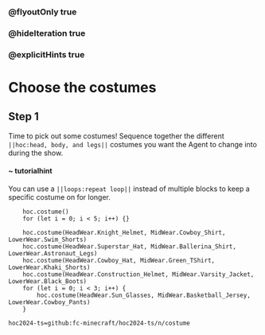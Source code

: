### @flyoutOnly true
### @hideIteration true
### @explicitHints true

# Choose the costumes

## Step 1
Time to pick out some costumes! Sequence together the different ``||hoc:head, body, and legs||`` costumes you want the Agent to change into during the show.

#### ~ tutorialhint
You can use a ``||loops:repeat loop||`` instead of multiple blocks to keep a specific costume on for longer.


```ghost
    hoc.costume()
    for (let i = 0; i < 5; i++) {}
```
```template
    hoc.costume(HeadWear.Knight_Helmet, MidWear.Cowboy_Shirt, LowerWear.Swim_Shorts)
    hoc.costume(HeadWear.Superstar_Hat, MidWear.Ballerina_Shirt, LowerWear.Astronaut_Legs)
    hoc.costume(HeadWear.Cowboy_Hat, MidWear.Green_TShirt, LowerWear.Khaki_Shorts)
    hoc.costume(HeadWear.Construction_Helmet, MidWear.Varsity_Jacket, LowerWear.Black_Boots)
    for (let i = 0; i < 3; i++) {
        hoc.costume(HeadWear.Sun_Glasses, MidWear.Basketball_Jersey, LowerWear.Cowboy_Pants)
    }
```

```package
hoc2024-ts=github:fc-minecraft/hoc2024-ts/n/costume
```